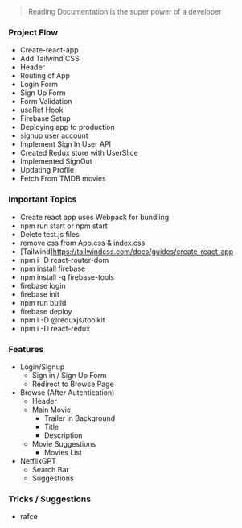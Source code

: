 > Reading Documentation is the super power of a developer

### Project Flow

- Create-react-app
- Add Tailwind CSS
- Header
- Routing of App
- Login Form
- Sign Up Form
- Form Validation
- useRef Hook
- Firebase Setup
- Deploying app to production
- signup user account
- Implement Sign In User API
- Created Redux store with UserSlice
- Implemented SignOut
- Updating Profile
- Fetch From TMDB movies

### Important Topics

- Create react app uses Webpack for bundling
- npm run start or npm start
- Delete test.js files
- remove css from App.css & index.css
- [Tailwind]https://tailwindcss.com/docs/guides/create-react-app
- npm i -D react-router-dom   
- npm install firebase 
- npm install -g firebase-tools
- firebase login
- firebase init
- npm run build
- firebase deploy
- npm i -D @reduxjs/toolkit
- npm i -D react-redux

### Features

- Login/Signup
  - Sign in / Sign Up Form
  - Redirect to Browse Page
- Browse (After Autentication)
  - Header
  - Main Movie
    - Trailer in Background
    - Title 
    - Description
  - Movie Suggestions
    - Movies List
- NetflixGPT
  - Search Bar
  - Suggestions

### Tricks / Suggestions
- rafce